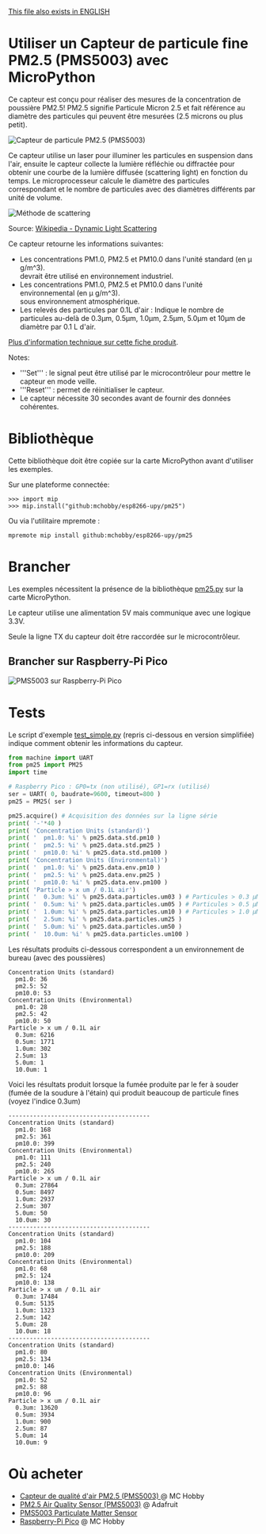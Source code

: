 [This file also exists in ENGLISH](readme_ENG.md)

# Utiliser un Capteur de particule fine PM2.5 (PMS5003) avec MicroPython

Ce capteur est conçu pour réaliser des mesures de la concentration de poussière PM2.5! PM2.5 signifie Particule Micron 2.5 et fait référence au diamètre des particules qui peuvent être mesurées (2.5 microns ou plus petit).

![Capteur de particule PM2.5 (PMS5003)](docs/_static/pm25.jpg)

Ce capteur utilise un laser pour illuminer les particules en suspension dans l'air, ensuite le capteur collecte la lumière réfléchie ou diffractée pour obtenir une courbe de la lumière diffusée (scattering light) en fonction du temps. Le microprocesseur calcule le diamètre des particules correspondant et le nombre de particules avec des diamètres différents par unité de volume.

![Méthode de scattering](docs/_static/scattering.jpg)

Source: [Wikipedia - Dynamic Light Scattering](https://en.wikipedia.org/wiki/Dynamic_light_scattering)

Ce capteur retourne les informations suivantes:
* Les concentrations PM1.0, PM2.5 et PM10.0 dans l'unité standard (en µ g/m^3).<br />devrait être utilisé en environnement industriel.
* Les concentrations PM1.0, PM2.5 et PM10.0 dans l'unité environnemental (en µ g/m^3).<br />sous environnement atmosphérique.
* Les relevés des particules par 0.1L d'air : Indique le nombre de particules au-delà de 0.3µm, 0.5µm, 1.0µm, 2.5µm, 5.0µm et 10µm de diamètre par 0.1 L d'air.

[Plus d'information technique sur cette fiche produit](https://shop.mchobby.be/fr/environnemental-press-temp-hrel-gaz/1332-senseur-qualite-d-air-pm25-pm5003-et-adaptateur-breadboard-3232100013322-adafruit.htm).

Notes:
* '''Set''' : le signal peut être utilisé par le microcontrôleur pour mettre le capteur en mode veille.
* '''Reset''' : permet de réinitialiser le capteur.
* Le capteur nécessite 30 secondes avant de fournir des données cohérentes.

# Bibliothèque

Cette bibliothèque doit être copiée sur la carte MicroPython avant d'utiliser les exemples.

Sur une plateforme connectée:

```
>>> import mip
>>> mip.install("github:mchobby/esp8266-upy/pm25")
```

Ou via l'utilitaire mpremote :

```
mpremote mip install github:mchobby/esp8266-upy/pm25
```

# Brancher

Les exemples nécessitent la présence de la bibliothèque [pm25.py](lib/pm25.py) sur la carte MicroPython.

Le capteur utilise une alimentation 5V mais communique avec une logique 3.3V.

Seule la ligne TX du capteur doit être raccordée sur le microcontrôleur.

## Brancher sur Raspberry-Pi Pico

![PMS5003 sur Raspberry-Pi Pico](docs/_static/pm25-to-pico.jpg)

# Tests

Le script d'exemple [test_simple.py](examples/test_simple.py) (repris ci-dessous en version simplifiée) indique comment obtenir les informations du capteur.

``` python
from machine import UART
from pm25 import PM25
import time

# Raspberry Pico : GP0=tx (non utilisé), GP1=rx (utilisé)
ser = UART( 0, baudrate=9600, timeout=800 )
pm25 = PM25( ser )

pm25.acquire() # Acquisition des données sur la ligne série
print( '-'*40 )
print( 'Concentration Units (standard)')
print( '  pm1.0: %i' % pm25.data.std.pm10 )
print( '  pm2.5: %i' % pm25.data.std.pm25 )
print( '  pm10.0: %i' % pm25.data.std.pm100 )
print( 'Concentration Units (Environmental)')
print( '  pm1.0: %i' % pm25.data.env.pm10 )
print( '  pm2.5: %i' % pm25.data.env.pm25 )
print( '  pm10.0: %i' % pm25.data.env.pm100 )
print( 'Particle > x um / 0.1L air')
print( '  0.3um: %i' % pm25.data.particles.um03 ) # Particules > 0.3 µM / 0.1L air
print( '  0.5um: %i' % pm25.data.particles.um05 ) # Particules > 0.5 µM / 0.1L air
print( '  1.0um: %i' % pm25.data.particles.um10 ) # Particules > 1.0 µM / 0.1L air
print( '  2.5um: %i' % pm25.data.particles.um25 )
print( '  5.0um: %i' % pm25.data.particles.um50 )
print( '  10.0um: %i' % pm25.data.particles.um100 )
```

Les résultats produits ci-dessous correspondent a un environnement de bureau (avec des poussières)

```
Concentration Units (standard)
  pm1.0: 36
  pm2.5: 52
  pm10.0: 53
Concentration Units (Environmental)
  pm1.0: 28
  pm2.5: 42
  pm10.0: 50
Particle > x um / 0.1L air
  0.3um: 6216
  0.5um: 1771
  1.0um: 302
  2.5um: 13
  5.0um: 1
  10.0um: 1
```

Voici les résultats produit lorsque la fumée produite par le fer à souder (fumée de la soudure à l'étain) qui produit beaucoup de particule fines (voyez l'indice 0.3um)

```
----------------------------------------
Concentration Units (standard)
  pm1.0: 168
  pm2.5: 361
  pm10.0: 399
Concentration Units (Environmental)
  pm1.0: 111
  pm2.5: 240
  pm10.0: 265
Particle > x um / 0.1L air
  0.3um: 27864
  0.5um: 8497
  1.0um: 2937
  2.5um: 307
  5.0um: 50
  10.0um: 30
----------------------------------------
Concentration Units (standard)
  pm1.0: 104
  pm2.5: 188
  pm10.0: 209
Concentration Units (Environmental)
  pm1.0: 68
  pm2.5: 124
  pm10.0: 138
Particle > x um / 0.1L air
  0.3um: 17484
  0.5um: 5135
  1.0um: 1323
  2.5um: 142
  5.0um: 28
  10.0um: 18
----------------------------------------
Concentration Units (standard)
  pm1.0: 80
  pm2.5: 134
  pm10.0: 146
Concentration Units (Environmental)
  pm1.0: 52
  pm2.5: 88
  pm10.0: 96
Particle > x um / 0.1L air
  0.3um: 13620
  0.5um: 3934
  1.0um: 900
  2.5um: 87
  5.0um: 14
  10.0um: 9
```

# Où acheter

* [Capteur de qualité d'air PM2.5 (PMS5003) ](https://shop.mchobby.be/product.php?id_product=1332) @ MC Hobby
* [PM2.5 Air Quality Sensor (PMS5003)](https://www.adafruit.com/product/3686)  @ Adafruit
* [PMS5003 Particulate Matter Sensor](https://shop.pimoroni.com/products/pms5003-particulate-matter-sensor-with-cable)
* [Raspberry-Pi Pico](https://shop.mchobby.be/fr/157-pico-rp2040) @ MC Hobby
